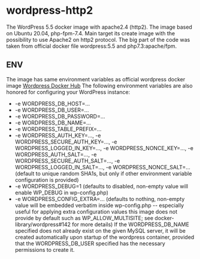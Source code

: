 # wordpress-http2
The WordPress 5.5 docker image with apache2.4 (http2). The image based on Ubuntu 20.04, php-fpm-7.4.
Main target its create image with the possibility to use Apache2 on http2 protocol. The big part of the code was taken from official docker file wordpress:5.5 and php7.3:apache/fpm.

## ENV
The image has same environment variables as official wordpress docker image [Wordpress Docker Hub](https://hub.docker.com/_/wordpress)
The following environment variables are also honored for configuring your WordPress instance:

- -e WORDPRESS_DB_HOST=...
- -e WORDPRESS_DB_USER=...
- -e WORDPRESS_DB_PASSWORD=...
- -e WORDPRESS_DB_NAME=...
- -e WORDPRESS_TABLE_PREFIX=...
- -e WORDPRESS_AUTH_KEY=..., -e WORDPRESS_SECURE_AUTH_KEY=..., -e WORDPRESS_LOGGED_IN_KEY=..., -e WORDPRESS_NONCE_KEY=..., -e WORDPRESS_AUTH_SALT=..., -e WORDPRESS_SECURE_AUTH_SALT=..., -e WORDPRESS_LOGGED_IN_SALT=..., -e WORDPRESS_NONCE_SALT=... (default to unique random SHA1s, but only if other environment variable configuration is provided)
- -e WORDPRESS_DEBUG=1 (defaults to disabled, non-empty value will enable WP_DEBUG in wp-config.php)
- -e WORDPRESS_CONFIG_EXTRA=... (defaults to nothing, non-empty value will be embedded verbatim inside wp-config.php -- especially useful for applying extra configuration values this image does not provide by default such as WP_ALLOW_MULTISITE; see docker-library/wordpress#142 for more details)
If the WORDPRESS_DB_NAME specified does not already exist on the given MySQL server, it will be created automatically upon startup of the wordpress container, provided that the WORDPRESS_DB_USER specified has the necessary permissions to create it.
